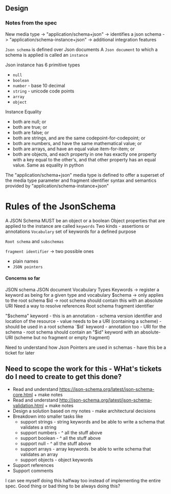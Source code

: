 ## Design

### Notes from the spec
New media type  -> "application/schema+json" -> identifies a json schema
                -> "application/schema-instance+json" -> additional integration features

`Json schema` is defined over Json documents
A `Json document` to which a schema is applied is called an `instance`

Json instance has 6 primitive types
* `null`
* `boolean`
* `number` - base 10 decimal
* `string` - unicode code points
* `array`
* `object`


Instance Equality
* both are null; or
* both are true; or
* both are false; or
* both are strings, and are the same codepoint-for-codepoint; or
* both are numbers, and have the same mathematical value; or
* both are arrays, and have an equal value item-for-item; or
* both are objects, and each property in one has exactly one property with a key equal to the other's, and that other property has an equal value.
Same as equality in python

The "application/schema+json" media type is defined to offer a superset of the media type parameter and fragment identifier syntax and semantics provided by "application/schema-instance+json"


# Rules of the JsonSchema
A JSON Schema MUST be an object or a boolean
Object properties that are applied to the instance are called `keywords`
Two kinds - assertions or annotations
`Vocabulary` set of keywords for a defined purpose


`Root schema` and `subschemas`

`fragment identifier` -> two possible ones
* plain names
* `JSON pointers`



#### Concerns so far
JSON schema
JSON document
Vocabulary
Types
Keywords -> register a keyword as being for a given type and vocabulary
    $schema -> only applies to the root schema
    $id -> root schema should contain this with an absolute URI
Need a way to resolve references
Root schema
fragment identifier

"$schema" keyword
    - this is an annotation
    - schema version identifier and location of the resource - value needs to be a URI (containing a scheme)
    - should be used in a root schema
`$id` keyword - annotation too
    - URI for the schema
    - root schema should contain an "$id" keyword with an absolute-URI (scheme but no fragment or empty fragment)

Need to understand how Json Pointers are used in schemas - have this be a ticket for later



## Need to scope the work for this - WHat's tickets do I need to create to get this done?
* Read and understand https://json-schema.org/latest/json-schema-core.html + make notes
* Read and understand http://json-schema.org/latest/json-schema-validation.html + make notes
* Design a solution based on my notes - make architectural decisions
* Breakdown into smaller tasks like
    - support strings - string keywords and be able to write a schema that validates a string
    - support numbers - ^ all the stuff above
    - support boolean - ^ all the stuff above
    - support null - ^ all the stuff above
    - support arrays - array keywords. be able to write schema that validates an array
    - support objects - object keywords
* Support references
* Support comments

I can see myself doing this halfway too instead of implementing the entire spec. Good thing or bad thing to be always doing this?

